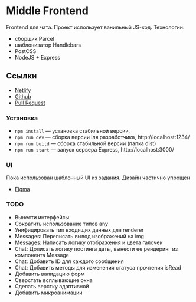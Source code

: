 # Middle Frontend
Frontend для чата. Проект использует ванильный JS-код.
Технологии:
* cборщик Parcel
* шаблонизатор Handlebars
* PostCSS
* NodeJS + Express

## Ссылки

* [Netlify](https://boring-jennings-3032fe.netlify.app/)
* [Github](https://github.com/vvsinelnikov/middle.messenger.praktikum.yandex/)
* [Pull Request]()


### Установка

- `npm install` — установка стабильной версии,
- `npm run dev` — сборка версии lля разработчика, http://localhost:1234/
- `npm run build` — сборка стабильной версии (папка dist)
- `npm run start` — запуск сервера Express, http://localhost:3000/

### UI
Пока использован шаблонный UI из задания. Дизайн частично упрощен
* [Figma](https://www.figma.com/file/gloJZbe2t9pAgvwUNcxusy/MessageMe?node-id=0%3A1/)

### TODO
* Вынести интерфейсы
* Сократить использование типов any
* Унифицировать тип входящих данных для renderer
* Messages: Переписать вывод изображений на img
* Messages: Написать логику отображения и цвета галочек
* Chat: Дописать логику постинга даты, вынести ее рендеринг из компонента Message
* Chat: Добавить ID для каждого сообщения
* Chat: Добавить методы для изменения статуса прочтения isRead
* Добавить валидацию форм
* Сверстать всплывающие окна
* Сделать верстку адаптивной
* Добавить микроанимации
